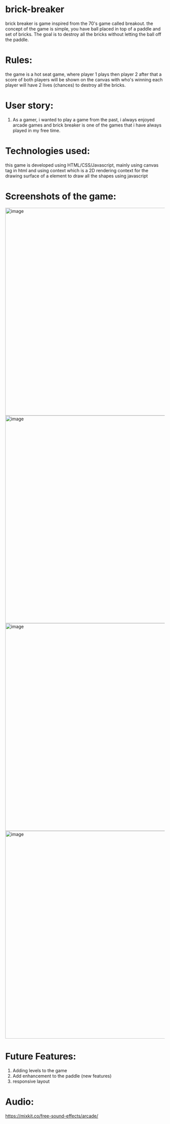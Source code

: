 # brick-breaker
brick breaker is game inspired from the 70's game called breakout.
the concept of the game is simple, you have ball placed in top of a paddle and set of bricks. The goal is to destroy all the bricks without letting the ball off the paddle.

# Rules:
the game is a hot seat game, where player 1 plays then player 2 after that a score of both players will be shown on the canvas with who's winning 
each player will have 2 lives (chances) to destroy all the bricks.

# User story:
1. As a gamer, i wanted to play a game from the past, i always enjoyed arcade games and brick breaker is one of the games that i have always played in my free time.
   
# Technologies used:
this game is developed using HTML/CSS/Javascript, mainly using canvas tag in html and using context which is a 2D rendering context for the drawing surface of a <canvas> element to draw all the shapes using javascript

# Screenshots of the game:
<img width="654" alt="image" src="https://github.com/SaraNedhal/brick-breaker/assets/100535445/fa2552de-02bf-4fd2-b173-d3a760599448">
<img width="654" alt="image" src="https://github.com/SaraNedhal/brick-breaker/assets/100535445/6b48fe45-2abf-4166-98fc-d74edbd0e497">
<img width="654" alt="image" src="https://github.com/SaraNedhal/brick-breaker/assets/100535445/2dcc8cb3-1853-4d92-bc85-4e2345571d5d">
<img width="654" alt="image" src="https://github.com/SaraNedhal/brick-breaker/assets/100535445/5680384b-62a5-45d6-b9da-225d9ef9b78e">

# Future Features:
1. Adding levels to the game
2. Add enhancement to the paddle (new features)
3. responsive layout

 # Audio:
 https://mixkit.co/free-sound-effects/arcade/


